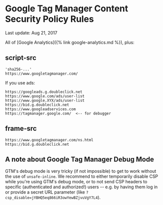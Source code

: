 # Google Tag Manager Content Security Policy Rules

Last update: Aug 21, 2017

All of [Google Analytics]({% link google-analytics.md %}), plus:

## script-src
```
'sha256-...'
https://www.googletagmanager.com/
```

If you use ads:

```
https://googleads.g.doubleclick.net
https://www.google.com/ads/user-list
https://www.google.XYX/ads/user-list
https://bid.g.doubleclick.net
https://www.googleadservices.com
https://tagmanager.google.com/  <-- for debugger
```

## frame-src
```
https://www.googletagmanager.com/ns.html
https://bid.g.doubleclick.net
```

## A note about Google Tag Manager Debug Mode

GTM's debug mode is very tricky (if not impossible) to get to work without the use of `unsafe-inline`.
We recommend to either temporarily disable CSP while you're using GTM's debug mode, or to not send
CSP headers to specific (authenticated and authorized!) users -- e.g. by having them log in or provide
a secret URL parameter (like `?csp_disable=jYBHQ5eq866iR3owYewBZjvuVgY7L4`).
